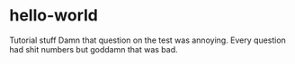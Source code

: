 # hello-world
Tutorial stuff
Damn that question on the test was annoying. Every question had shit numbers but goddamn that was bad.
